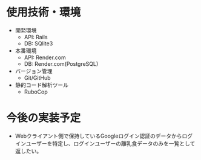 # 使用技術・環境

- 開発環境
  - API: Rails
  - DB: SQlite3
- 本番環境
  - API: Render.com
  - DB: Render.com(PostgreSQL)
- バージョン管理
  - Git/GitHub
- 静的コード解析ツール
  - RuboCop

# 今後の実装予定
- Webクライアント側で保持しているGoogleログイン認証のデータからログインユーザーを特定し、ログインユーザーの離乳食データのみを一覧として返したい。
